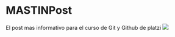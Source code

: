 # MASTINPost
El post mas informativo para el curso de Git y Github de platzi
[![](https://cdn.statically.io/img/wallpapercave.com/wp/wp3803483.jpg)](https://cdn.statically.io/img/wallpapercave.com/wp/wp3803483.jpg)